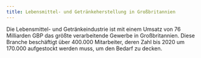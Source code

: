 ```yaml
---
title: Lebensmittel- und Getränkeherstellung in Großbritannien
---
```


Die Lebensmittel- und Getränkeindustrie ist mit einem Umsatz von 76 Milliarden GBP das größte verarbeitende Gewerbe in Großbritannien. Diese Branche beschäftigt über 400.000 Mitarbeiter, deren Zahl bis 2020 um 170.000 aufgestockt werden muss, um den Bedarf zu decken. 